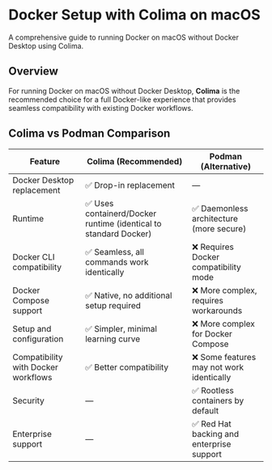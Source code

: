 # Docker Setup with Colima on macOS

A comprehensive guide to running Docker on macOS without Docker Desktop using Colima.

## Overview

For running Docker on macOS without Docker Desktop, **Colima** is the recommended choice for a full Docker-like experience that provides seamless compatibility with existing Docker workflows.

## Colima vs Podman Comparison

| Feature                                   | Colima (Recommended)                                                         | Podman (Alternative)                      |
|--------------------------------------------|------------------------------------------------------------------------------|-------------------------------------------|
| Docker Desktop replacement                 | ✅ Drop-in replacement                                                       | —                                         |
| Runtime                                   | ✅ Uses containerd/Docker runtime (identical to standard Docker)              | ✅ Daemonless architecture (more secure)   |
| Docker CLI compatibility                   | ✅ Seamless, all commands work identically                                    | ❌ Requires Docker compatibility mode      |
| Docker Compose support                     | ✅ Native, no additional setup required                                       | ❌ More complex, requires workarounds      |
| Setup and configuration                    | ✅ Simpler, minimal learning curve                                            | ❌ More complex for Docker Compose         |
| Compatibility with Docker workflows        | ✅ Better compatibility                                                       | ❌ Some features may not work identically  |
| Security                                  | —                                                                            | ✅ Rootless containers by default          |
| Enterprise support                         | —                                                                            | ✅ Red Hat backing and enterprise support  |
